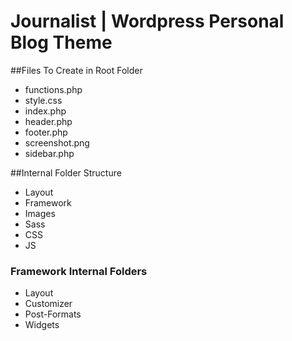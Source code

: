 Journalist | Wordpress Personal Blog Theme
==========================================

##Files To Create in Root Folder

* functions.php
* style.css
* index.php
* header.php
* footer.php
* screenshot.png
* sidebar.php


##Internal Folder Structure

* Layout
* Framework
* Images
* Sass
* CSS
* JS


### Framework Internal Folders

* Layout
* Customizer
* Post-Formats
* Widgets
